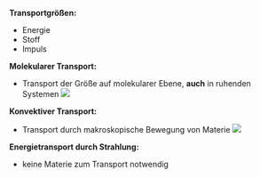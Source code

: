 **Transportgrößen:**
- Energie
- Stoff
- Impuls

**Molekularer Transport:**
- Transport der Größe auf molekularer Ebene, **auch** in ruhenden Systemen 
![](Pasted%20image%2020241022130549.png)

**Konvektiver Transport:**
- Transport durch makroskopische Bewegung von Materie
![](Pasted%20image%2020241022130715.png)

**Energietransport durch Strahlung:**
- keine Materie zum Transport notwendig